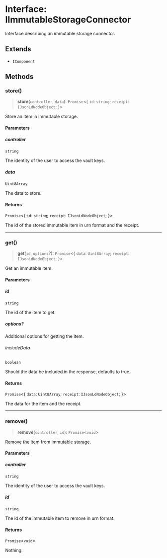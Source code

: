# Interface: IImmutableStorageConnector

Interface describing an immutable storage connector.

## Extends

- `IComponent`

## Methods

### store()

> **store**(`controller`, `data`): `Promise`\<\{ `id`: `string`; `receipt`: `IJsonLdNodeObject`; \}\>

Store an item in immutable storage.

#### Parameters

##### controller

`string`

The identity of the user to access the vault keys.

##### data

`Uint8Array`

The data to store.

#### Returns

`Promise`\<\{ `id`: `string`; `receipt`: `IJsonLdNodeObject`; \}\>

The id of the stored immutable item in urn format and the receipt.

***

### get()

> **get**(`id`, `options`?): `Promise`\<\{ `data`: `Uint8Array`; `receipt`: `IJsonLdNodeObject`; \}\>

Get an immutable item.

#### Parameters

##### id

`string`

The id of the item to get.

##### options?

Additional options for getting the item.

###### includeData

`boolean`

Should the data be included in the response, defaults to true.

#### Returns

`Promise`\<\{ `data`: `Uint8Array`; `receipt`: `IJsonLdNodeObject`; \}\>

The data for the item and the receipt.

***

### remove()

> **remove**(`controller`, `id`): `Promise`\<`void`\>

Remove the item from immutable storage.

#### Parameters

##### controller

`string`

The identity of the user to access the vault keys.

##### id

`string`

The id of the immutable item to remove in urn format.

#### Returns

`Promise`\<`void`\>

Nothing.
